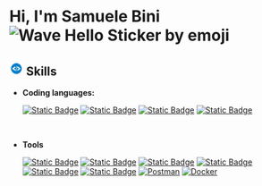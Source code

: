 <h1>Hi, I'm Samuele Bini <img width="35" src="https://media4.giphy.com/media/w1OBpBd7kJqHrJnJ13/giphy.gif?cid=ecf05e4725fanlgceaqint4884oyxw7vif4zmf3pyeldoytm&amp;ep=v1_stickers_search&amp;rid=giphy.gif&amp;ct=s" alt="Wave Hello Sticker by emoji"></h1>

## <img width ="25" src="imgs/istockphoto-1447390919-612x612-removebg-preview.png"><b> Skills</b>

<p>

- **Coding languages:**

    [![Static Badge](https://img.shields.io/badge/C%2B%2B-%2300599C?style=for-the-badge&logo=cplusplus)](#) 
    [![Static Badge](https://img.shields.io/badge/C%23-8A2BE2?style=for-the-badge&logo=csharp)](#)
    [![Static Badge](https://img.shields.io/badge/Python-%23f7c471?style=for-the-badge&logo=python)](#)
    [![Static Badge](https://img.shields.io/badge/javascript-%23323330.svg?style=for-the-badge&logo=javascript&logoColor=%23F7DF1E)](#)

    <br>

- **Tools**

    
    [![Static Badge](https://img.shields.io/badge/Git-%23F05032?style=for-the-badge&logo=git&logoColor=white)](#)
    [![Static Badge](https://img.shields.io/badge/Github-%23181717?style=for-the-badge&logo=github)](#)
    [![Static Badge](https://img.shields.io/badge/Sublime%20Text-%23FF9800?style=for-the-badge&logo=sublimetext&logoColor=white)](#)
    [![Static Badge](https://img.shields.io/badge/Visual%20Studio-%23512BD4?style=for-the-badge&logo=visualstudio)](#)
    [![Static Badge](https://img.shields.io/badge/Visual%20Studio%20Code-%23007ACC?style=for-the-badge&logo=visualstudiocode)](#)
    [![Static Badge](https://img.shields.io/badge/Pycharm-%23000000?style=for-the-badge&logo=pycharm)](#)
    [![Postman](https://img.shields.io/badge/Postman-FF6C37?style=for-the-badge&logo=postman&logoColor=white)](#)
    [![Docker](https://img.shields.io/badge/docker-%230db7ed.svg?style=for-the-badge&logo=docker&logoColor=white)](#)

    





</p>
<!--
**binisamuele/binisamuele** is a ✨ _special_ ✨ repository because its `README.md` (this file) appears on your GitHub profile.

Here are some ideas to get you started:

- 🔭 I’m currently working on ...
- 🌱 I’m currently learning ...
- 👯 I’m looking to collaborate on ...
- 🤔 I’m looking for help with ...
- 💬 Ask me about ...
- 📫 How to reach me: ...
- 😄 Pronouns: ...
- ⚡ Fun fact: ...
-->
